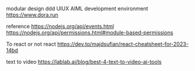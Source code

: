 modular design ddd
UIUX AIML development environment
https://www.dora.run


reference
https://nodejs.org/api/events.html<br />
https://nodejs.org/api/permissions.html#module-based-permissions<br />



To react or not react
https://dev.to/majdsufian/react-cheatsheet-for-2023-14bd


text to video
https://lablab.ai/blog/best-4-text-to-video-ai-tools
